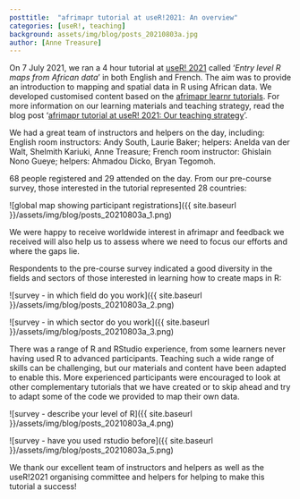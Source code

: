 ```yaml
---
posttitle:  "afrimapr tutorial at useR!2021: An overview"
categories: [useR!, teaching]
background: assets/img/blog/posts_20210803a.jpg
author: [Anne Treasure]
---
```



On 7 July 2021, we ran a 4 hour tutorial at [useR! 2021](https://user2021.r-project.org/) called ‘_Entry level R maps from African data_’ in both English and French. The aim was to provide an introduction to mapping and spatial data in R using African data. We developed customised content based on the [afrimapr learnr tutorials](https://afrimapr.github.io/afrilearnr/). For more information on our learning materials and teaching strategy, read the blog post ‘[afrimapr tutorial at useR! 2021: Our teaching strategy](https://afrimapr.github.io/afrimapr.website/blog/2021/user-part2/)’.

We had a great team of instructors and helpers on the day, including: English room instructors: Andy South, Laurie Baker; helpers: Anelda van der Walt, Shelmith Kariuki, Anne Treasure; French room instructor: Ghislain Nono Gueye; helpers: Ahmadou Dicko, Bryan Tegomoh.

68 people registered and 29 attended on the day. From our pre-course survey, those interested in the tutorial represented 28 countries:

![global map showing participant registrations]({{ site.baseurl }}/assets/img/blog/posts_20210803a_1.png)

We were happy to receive worldwide interest in afrimapr and feedback we received will also help us to assess where we need to focus our efforts and where the gaps lie. 

Respondents to the pre-course survey indicated a good diversity in the fields and sectors of those interested in learning how to create maps in R:

![survey - in which field do you work]({{ site.baseurl }}/assets/img/blog/posts_20210803a_2.png)

![survey - in which sector do you work]({{ site.baseurl }}/assets/img/blog/posts_20210803a_3.png)

There was a range of R and RStudio experience, from some learners never having used R to advanced participants. Teaching such a wide range of skills can be challenging, but our materials and content have been adapted to enable this. More experienced participants were encouraged to look at other complementary tutorials that we have created or to skip ahead and try to adapt some of the code we provided to map their own data.

![survey - describe your level of R]({{ site.baseurl }}/assets/img/blog/posts_20210803a_4.png)

![survey - have you used rstudio before]({{ site.baseurl }}/assets/img/blog/posts_20210803a_5.png)

We thank our excellent team of instructors and helpers as well as the useR!2021 organising committee and helpers for helping to make this tutorial a success!